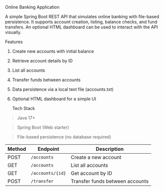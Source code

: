 Online Banking Application

A simple Spring Boot REST API that simulates online banking with file-based persistence. 
It supports account creation, listing, balance checks, and fund transfers. 
An optional HTML dashboard can be used to interact with the API visually.

Features

1) Create new accounts with initial balance

2) Retrieve account details by ID

3) List all accounts

4) Transfer funds between accounts

5) Data persistence via a local text file (accounts.txt)

6) Optional HTML dashboard for a simple UI

   Tech Stack

>Java 17+

>Spring Boot (Web starter)

>File-based persistence (no database required)

| Method | Endpoint         | Description                     |
| ------ | ---------------- | ------------------------------- |
| POST   | `/accounts`      | Create a new account            |
| GET    | `/accounts`      | List all accounts               |
| GET    | `/accounts/{id}` | Get account by ID               |
| POST   | `/transfer`      | Transfer funds between accounts |

